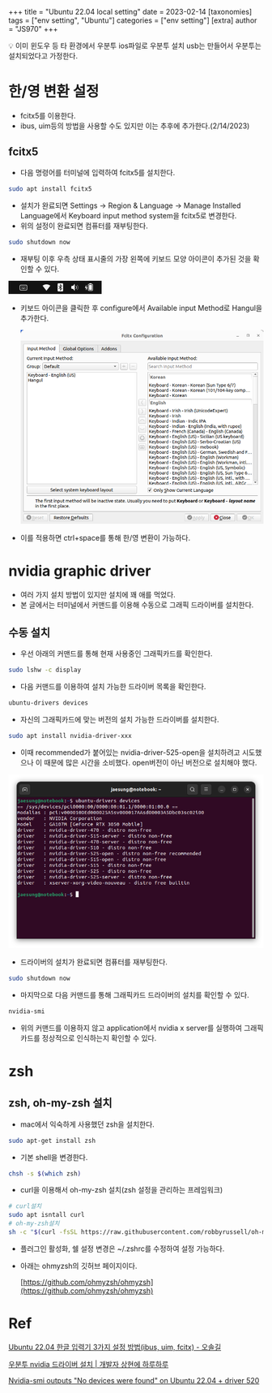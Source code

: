 +++
title = "Ubuntu 22.04 local setting"
date = 2023-02-14
[taxonomies]
tags = ["env setting", "Ubuntu"]
categories = ["env setting"]
[extra]
author = "JS970"
+++
<aside>
💡 이미 윈도우 등 타 환경에서 우분투 ios파일로 우분투 설치 usb는 만들어서 우분투는 설치되었다고 가정한다.

</aside>

# 한/영 변환 설정

- fcitx5를 이용한다.
- ibus, uim등의 방법을 사용할 수도 있지만 이는 추후에 추가한다.(2/14/2023)

## fcitx5

- 다음 명령어를 터미널에 입력하여 fcitx5를 설치한다.

```bash
sudo apt install fcitx5
```

- 설치가 완료되면 Settings → Region & Language → Manage Installed Language에서 Keyboard input method system을 fcitx5로 변경한다.
- 위의 설정이 완료되면 컴퓨터를 재부팅한다.

```bash
sudo shutdown now
```

- 재부팅 이후 우측 상태 표시줄의 가장 왼쪽에 키보드 모양 아이콘이 추가된 것을 확인할 수 있다.

![Screenshot from 2023-02-14 15-03-38.png](./Ubuntu_22_04_Local_Setting/Screenshot_from_2023-02-14_15-03-38.png)
- 키보드 아이콘을 클릭한 후 configure에서 Available input Method로 Hangul을 추가한다.
    
    ![Screenshot from 2023-02-14 15-05-16.png](./Ubuntu_22_04_Local_Setting/Screenshot_from_2023-02-14_15-05-16.png)
    
- 이를 적용하면 ctrl+space를 통해 한/영 변환이 가능하다.

# nvidia graphic driver

- 여러 가지 설치 방법이 있지만 설치에 꽤 애를 먹었다.
- 본 글에서는 터미널에서 커맨드를 이용해 수동으로 그래픽 드라이버를 설치한다.

## 수동 설치

- 우선 아래의 커맨드를 통해 현재 사용중인 그래픽카드를 확인한다.

```bash
sudo lshw -c display
```

- 다음 커맨드를 이용하여 설치 가능한 드라이버 목록을 확인한다.

```bash
ubuntu-drivers devices
```

- 자신의 그래픽카드에 맞는 버전의 설치 가능한 드라이버를 설치한다.

```bash
sudo apt install nvidia-driver-xxx
```

- 이때 recommended가 붙어있는 nvidia-driver-525-open을 설치하려고 시도했으나 이 때문에 많은 시간을 소비했다. open버전이 아닌 버전으로 설치해야 했다.

![Untitled](./Ubuntu_22_04_Local_Setting/Untitled.png)

- 드라이버의 설치가 완료되면 컴퓨터를 재부팅한다.

```bash
sudo shutdown now
```

- 마지막으로 다음 커맨드를 통해 그래픽카드 드라이버의 설치를 확인할 수 있다.

```bash
nvidia-smi
```

- 위의 커맨드를 이용하지 않고 application에서 nvidia x server를 실행하여 그래픽카드를 정상적으로 인식하는지 확인할 수 있다.

# zsh

## zsh, oh-my-zsh 설치

- mac에서 익숙하게 사용했던 zsh을 설치한다.

```bash
sudo apt-get install zsh
```

- 기본 shell을 변경한다.

```bash
chsh -s $(which zsh)
```

- curl을 이용해서 oh-my-zsh 설치(zsh 설정을 관리하는 프레임워크)

```bash
# curl설치
sudo apt isntall curl
# oh-my-zsh설치
sh -c "$(curl -fsSL https://raw.githubusercontent.com/robbyrussell/oh-my-zsh/master/tools/install.sh)"
```

- 플러그인 활성화, 쉘 설정 변경은 ~/.zshrc를 수정하여 설정 가능하다.
- 아래는 ohmyzsh의 깃허브 페이지이다.
    
    [https://github.com/ohmyzsh/ohmyzsh](https://github.com/ohmyzsh/ohmyzsh)
    

# Ref

[Ubuntu 22.04 한글 입력기 3가지 설정 방법(ibus, uim, fcitx) - 오솔길](https://osg.kr/archives/913#%ED%95%9C%EA%B8%80-%EC%9E%85%EB%A0%A5%EA%B8%B0-fcitx-%EC%84%A4%EC%B9%98-%EB%B0%8F-%EC%84%A4%EC%A0%95)

[우분투 nvidia 드라이버 설치 | 개발자 상현에 하루하루](https://hyeon.pro/dev/nvidia-drive-install-in-ubuntu/)

[Nvidia-smi outputs "No devices were found" on Ubuntu 22.04 + driver 520](https://forums.developer.nvidia.com/t/nvidia-smi-outputs-no-devices-were-found-on-ubuntu-22-04-driver-520/234829)